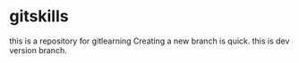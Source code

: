 # gitskills
this is a repository for gitlearning
Creating a new branch is quick.
this is dev version branch.